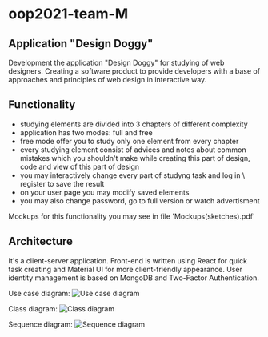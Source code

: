 # oop2021-team-M

## Application "Design Doggy"
Development the application "Design Doggy" for studying of web designers. Creating a software product to provide developers with a base of approaches and principles of web design in interactive way.

## Functionality
- studying elements are divided into 3 chapters of different complexity
- application has two modes: full and free
- free mode offer you to study only one element from every chapter
- every studying element consist of advices and notes about common mistakes which you shouldn't make while creating this part of design, code and view of this part of design
- you may interactively change every part of studyng task and log in \ register to save the result
- on your user page you may modify saved elements
- you may also change password, go to full version or watch advertisment

Mockups for this functionality you may see in file 'Mockups(sketches).pdf'

## Architecture
It's a client-server application.
Front-end is written using React for quick task creating and Material UI for more client-friendly appearance.
User identity management is based on MongoDB and Two-Factor Authentication.

Use case diagram:
![Use case diagram](https://user-images.githubusercontent.com/55079893/139556804-d6df6b53-c5a5-4af6-928a-232fe2e2ab27.PNG)

Class diagram:
![Class diagram](https://user-images.githubusercontent.com/55079893/139556822-f8a974b3-7851-4d66-a884-f2167eaf5964.PNG)

Sequence diagram:
![Sequence diagram](https://user-images.githubusercontent.com/55079893/139556889-7eaed1b4-0799-4e31-bd85-8783de0fa7d2.PNG)

